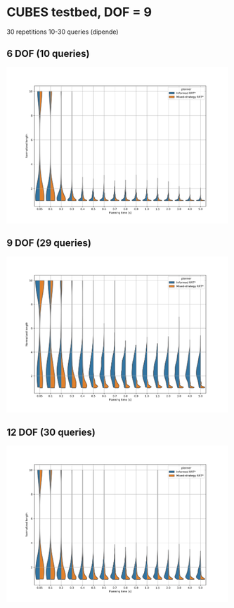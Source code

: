 # CUBES testbed, DOF = 9

30 repetitions
10-30  queries (dipende)


## 6 DOF (10 queries)
![query 00](violin_dof6.png)
## 9 DOF (29 queries)
![query 01](violin_dof9.png)
## 12 DOF (30 queries)
![query 02](violin_dof12.png)
